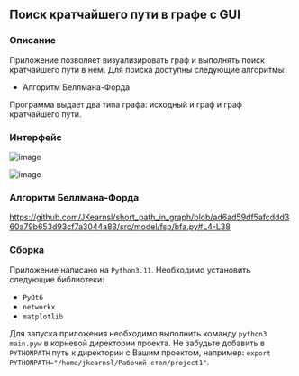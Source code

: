 ## Поиск кратчайшего пути в графе с GUI

### Описание

Приложение позволяет визуализировать граф и выполнять поиск кратчайшего пути в нем.
Для поиска доступны следующие алгоритмы: 
- Алгоритм Беллмана-Форда

Программа выдает два типа графа: исходный и граф и граф кратчайшего пути.


### Интерфейс

![image](https://github.com/user-attachments/assets/a52c75b9-dbd7-42f4-a307-cacdd8b7a4cd)

![image](https://github.com/user-attachments/assets/20980125-a809-4759-8cf2-ab57f225f3da)



### Алгоритм Беллмана-Форда

https://github.com/JKearnsl/short_path_in_graph/blob/ad6ad59df5afcddd360a79b653d93cf7a3044a83/src/model/fsp/bfa.py#L4-L38

### Сборка

Приложение написано на `Python3.11`. Необходимо установить следующие библиотеки:

- `PyQt6`
- `networkx`
- `matplotlib`

Для запуска приложения необходимо выполнить команду `python3 main.pyw` в корневой директории проекта. 
Не забудьте добавить в `PYTHONPATH` путь к директории с Вашим проектом,
например: `export PYTHONPATH="/home/jkearnsl/Рабочий стол/project1"`.
